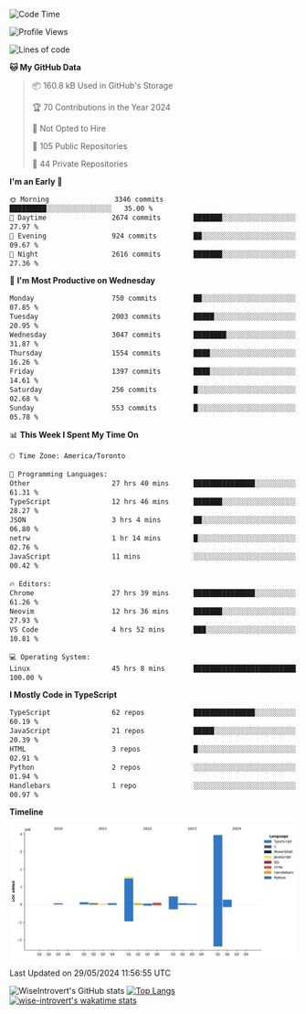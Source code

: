 <!--START_SECTION:waka-->
![Code Time](http://img.shields.io/badge/Code%20Time-1%2C639%20hrs%2037%20mins-blue)

![Profile Views](http://img.shields.io/badge/Profile%20Views-1-blue)

![Lines of code](https://img.shields.io/badge/From%20Hello%20World%20I%27ve%20Written-7.0%20million%20lines%20of%20code-blue)

**🐱 My GitHub Data** 

> 📦 160.8 kB Used in GitHub's Storage 
 > 
> 🏆 70 Contributions in the Year 2024
 > 
> 🚫 Not Opted to Hire
 > 
> 📜 105 Public Repositories 
 > 
> 🔑 44 Private Repositories 
 > 
**I'm an Early 🐤** 

```text
🌞 Morning                3346 commits        █████████░░░░░░░░░░░░░░░░   35.00 % 
🌆 Daytime                2674 commits        ███████░░░░░░░░░░░░░░░░░░   27.97 % 
🌃 Evening                924 commits         ██░░░░░░░░░░░░░░░░░░░░░░░   09.67 % 
🌙 Night                  2616 commits        ███████░░░░░░░░░░░░░░░░░░   27.36 % 
```
📅 **I'm Most Productive on Wednesday** 

```text
Monday                   750 commits         ██░░░░░░░░░░░░░░░░░░░░░░░   07.85 % 
Tuesday                  2003 commits        █████░░░░░░░░░░░░░░░░░░░░   20.95 % 
Wednesday                3047 commits        ████████░░░░░░░░░░░░░░░░░   31.87 % 
Thursday                 1554 commits        ████░░░░░░░░░░░░░░░░░░░░░   16.26 % 
Friday                   1397 commits        ████░░░░░░░░░░░░░░░░░░░░░   14.61 % 
Saturday                 256 commits         █░░░░░░░░░░░░░░░░░░░░░░░░   02.68 % 
Sunday                   553 commits         █░░░░░░░░░░░░░░░░░░░░░░░░   05.78 % 
```


📊 **This Week I Spent My Time On** 

```text
🕑︎ Time Zone: America/Toronto

💬 Programming Languages: 
Other                    27 hrs 40 mins      ███████████████░░░░░░░░░░   61.31 % 
TypeScript               12 hrs 46 mins      ███████░░░░░░░░░░░░░░░░░░   28.27 % 
JSON                     3 hrs 4 mins        ██░░░░░░░░░░░░░░░░░░░░░░░   06.80 % 
netrw                    1 hr 14 mins        █░░░░░░░░░░░░░░░░░░░░░░░░   02.76 % 
JavaScript               11 mins             ░░░░░░░░░░░░░░░░░░░░░░░░░   00.42 % 

🔥 Editors: 
Chrome                   27 hrs 39 mins      ███████████████░░░░░░░░░░   61.26 % 
Neovim                   12 hrs 36 mins      ███████░░░░░░░░░░░░░░░░░░   27.93 % 
VS Code                  4 hrs 52 mins       ███░░░░░░░░░░░░░░░░░░░░░░   10.81 % 

💻 Operating System: 
Linux                    45 hrs 8 mins       █████████████████████████   100.00 % 
```

**I Mostly Code in TypeScript** 

```text
TypeScript               62 repos            ███████████████░░░░░░░░░░   60.19 % 
JavaScript               21 repos            █████░░░░░░░░░░░░░░░░░░░░   20.39 % 
HTML                     3 repos             █░░░░░░░░░░░░░░░░░░░░░░░░   02.91 % 
Python                   2 repos             ░░░░░░░░░░░░░░░░░░░░░░░░░   01.94 % 
Handlebars               1 repo              ░░░░░░░░░░░░░░░░░░░░░░░░░   00.97 % 
```



**Timeline**

![Lines of Code chart](https://raw.githubusercontent.com/wise-introvert/wise-introvert/master/assets/bar_graph.png)


 Last Updated on 29/05/2024 11:56:55 UTC
<!--END_SECTION:waka-->

![WiseIntrovert's GitHub stats](https://github-readme-stats.vercel.app/api?username=wise-introvert&count_private=true&show_icons=true)
[![Top Langs](https://github-readme-stats.vercel.app/api/top-langs/?username=wise-introvert&langs_count=10)](https://github.com/anuraghazra/github-readme-stats)
[![wise-introvert's wakatime stats](https://github-readme-stats.vercel.app/api/wakatime?username=wiseintrovert)](https://github.com/anuraghazra/github-readme-stats)
